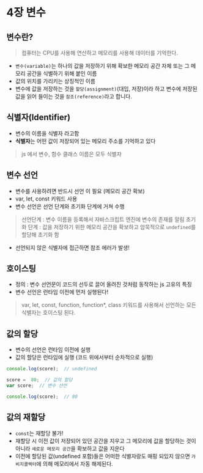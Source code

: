 ﻿
# 4장 변수

## 변수란?
> 컴퓨터는  CPU를 사용해 연산하고 메모리를 사용해 데이터를 기억한다.
 - `변수(variable)`는 하나의 값을 저장하기 위해 확보한 메모리 공간 자체 또는 그 메모리 공간을 식별하기 위해 붙인 이름
 - 값의 위치를 가리키는 상징적인 이름
 - 변수에 값을 저장하는 것을 `할당(assignment)`(대입, 저장)이라 하고  변수에 저장된 값을 읽어 들이는 것을 `참조(reference)`라고 합니다.

## 식별자(Identifier)
- 변수의 이름을 식별자 라고함 
-  **식별자**는 어떤 값이 저장되어 있는 메모리 주소를 기억하고 있다
> js 에서 변수, 함수 클래스 이름은 모두 식별자

## 변수 선언
- 변수를 사용하려면 반드시 선언 이 필요 (메모리 공간 확보)
- var, let, const 키워드 사용
- 변수 선언은 선언 단계와 초기화 단계에 거쳐 수행
>선언단계 : 변수 이름을 등록해서 자바스크립트 엔진에 변수의 존재를 알림
초기화 단계 : 값을 저장하기 위한 메모리 공간을 확보하고 암묵적으로 `undefined`를 할당해 초기화 함	
- 선언되지 않은 식별자에 접근하면 참조 에러가 발생!

## 호이스팅
- 정의 : 변수 선언문이 코드의 선두로 끌어 올려진 것처럼 동작하는 js 고유의 특징
- 변수 선언은 런타임 이전에 먼저 실행된다! 
> var, let, const, function, function*, class 키워드를 사용해서 선언하는 모든 식별자는 호이스팅 된다.

## 값의 할당
- 변수의 선언은 런타임 이전에 실행
- 값의 할당은 런타임에 실행 (코드 위에서부터 순차적으로 실행)
```js
console.log(score);  // undefined

score =  80;  // 값의 할당
var score;  // 변수 선언

console.log(score);  // 80
```

## 값의 재할당
- `const`는 재할당 불가!
- 재할당 시 이전 값이 저장되어 있던 공간을 지우고 그 메모리에 값을 할당하는 것이 아니라 `새로운 메모리 공간`을 확보하고 값을 지운다
- 이전에 할당된 값(undefined 포함)들은 어떠한 식별자랑도 매핑 되있지 않으면 `가비지콜렉터`에 의해 메모리에서 자동 해제된다.
